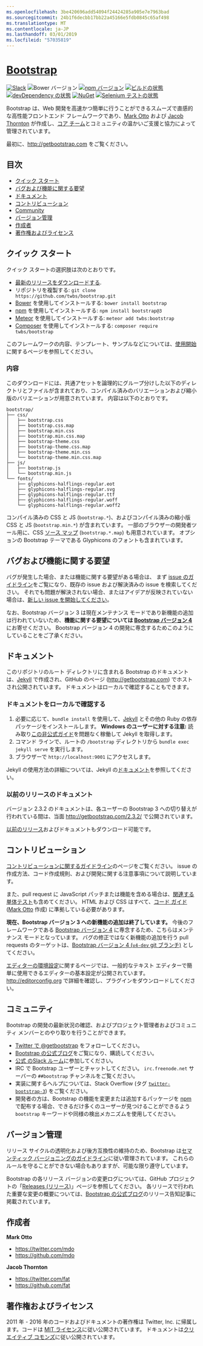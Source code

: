 ```yaml
---
ms.openlocfilehash: 3be420696add54094f24424285a905e7e7963bad
ms.sourcegitcommit: 24b1f6decbb17bb22a45166e5fdb0845c65af498
ms.translationtype: MT
ms.contentlocale: ja-JP
ms.lasthandoff: 03/01/2019
ms.locfileid: "57035819"
---
```

# <a name="bootstraphttpgetbootstrapcom"></a>[Bootstrap](http://getbootstrap.com)

[![Slack](https://bootstrap-slack.herokuapp.com/badge.svg)](https://bootstrap-slack.herokuapp.com)
![Bower バージョン](https://img.shields.io/bower/v/bootstrap.svg)
[![npm バージョン](https://img.shields.io/npm/v/bootstrap.svg)](https://www.npmjs.com/package/bootstrap)
[![ビルドの状態](https://img.shields.io/travis/twbs/bootstrap/master.svg)](https://travis-ci.org/twbs/bootstrap)
[ ![devDependency の状態](https://img.shields.io/david/dev/twbs/bootstrap.svg)](https://david-dm.org/twbs/bootstrap#info=devDependencies)
[![NuGet](https://img.shields.io/nuget/v/bootstrap.svg)](https://www.nuget.org/packages/Bootstrap)
[![Selenium テストの状態](https://saucelabs.com/browser-matrix/bootstrap.svg)](https://saucelabs.com/u/bootstrap)

Bootstrap は、Web 開発を高速かつ簡単に行うことができるスムーズで直感的な高性能フロントエンド フレームワークであり、[Mark Otto](https://twitter.com/mdo) および [Jacob Thornton](https://twitter.com/fat) が作成し、[コア チーム](https://github.com/orgs/twbs/people)とコミュニティの温かいご支援と協力によって管理されています。

最初に、<http://getbootstrap.com> をご覧ください。


## <a name="table-of-contents"></a>目次

* [クイック スタート](#quick-start)
* [バグおよび機能に関する要望](#bugs-and-feature-requests)
* [ドキュメント](#documentation)
* [コントリビューション](#contributing)
* [Community](#community)
* [バージョン管理](#versioning)
* [作成者](#creators)
* [著作権およびライセンス](#copyright-and-license)


## <a name="quick-start"></a>クイック スタート

クイック スタートの選択肢は次のとおりです。

* [最新のリリースをダウンロードする](https://github.com/twbs/bootstrap/archive/v3.3.7.zip).
* リポジトリを複製する: `git clone https://github.com/twbs/bootstrap.git`
* [Bower](http://bower.io) を使用してインストールする: `bower install bootstrap`
* [npm](https://www.npmjs.com) を使用してインストールする: `npm install bootstrap@3`
* [Meteor](https://www.meteor.com) を使用してインストールする: `meteor add twbs:bootstrap`
* [Composer](https://getcomposer.org) を使用してインストールする: `composer require twbs/bootstrap`

このフレームワークの内容、テンプレート、サンプルなどについては、[使用開始](http://getbootstrap.com/getting-started/)に関するページを参照してください。

### <a name="whats-included"></a>内容

このダウンロードには、共通アセットを論理的にグループ分けした以下のディレクトリとファイルが含まれており、コンパイル済みのバリエーションおよび縮小版のバリエーションが用意されています。 内容は以下のとおりです。

```
bootstrap/
├── css/
│   ├── bootstrap.css
│   ├── bootstrap.css.map
│   ├── bootstrap.min.css
│   ├── bootstrap.min.css.map
│   ├── bootstrap-theme.css
│   ├── bootstrap-theme.css.map
│   ├── bootstrap-theme.min.css
│   └── bootstrap-theme.min.css.map
├── js/
│   ├── bootstrap.js
│   └── bootstrap.min.js
└── fonts/
    ├── glyphicons-halflings-regular.eot
    ├── glyphicons-halflings-regular.svg
    ├── glyphicons-halflings-regular.ttf
    ├── glyphicons-halflings-regular.woff
    └── glyphicons-halflings-regular.woff2
```

コンパイル済みの CSS と JS (`bootstrap.*`)、およびコンパイル済みの縮小版 CSS と JS (`bootstrap.min.*`) が含まれています。 一部のブラウザーの開発者ツール用に、CSS [ソース マップ](https://developer.chrome.com/devtools/docs/css-preprocessors) (`bootstrap.*.map`) も用意されています。 オプションの Bootstrap テーマである Glyphicons のフォントも含まれています。


## <a name="bugs-and-feature-requests"></a>バグおよび機能に関する要望

バグが発生した場合、または機能に関する要望がある場合は、 まず [issue のガイドライン](https://github.com/twbs/bootstrap/blob/master/CONTRIBUTING.md#using-the-issue-tracker)をご覧になり、既存の issue および解決済みの issue を検索してください。 それでも問題が解決されない場合、またはアイデアが反映されていない場合は、[新しい issue を開始してください](https://github.com/twbs/bootstrap/issues/new)。

なお、Bootstrap バージョン 3 は現在メンテナンス モードであり新機能の追加は行われていないため、**機能に関する要望については [Bootstrap バージョン 4](https://github.com/twbs/bootstrap/tree/v4-dev)** にお寄せください。 Bootstrap バージョン 4 の開発に専念するためこのようにしていることをご了承ください。


## <a name="documentation"></a>ドキュメント

このリポジトリのルート ディレクトリに含まれる Bootstrap のドキュメントは、[Jekyll](http://jekyllrb.com) で作成され、GitHub のページ (<http://getbootstrap.com>) でホストされ公開されています。 ドキュメントはローカルで確認することもできます。

### <a name="running-documentation-locally"></a>ドキュメントをローカルで確認する

1. 必要に応じて、`bundle install` を使用して、[Jekyll](http://jekyllrb.com/docs/installation) とその他の Ruby の依存パッケージをインストールします。
   **Windows のユーザーに対する注意:** 読み取り[この非公式ガイド](http://jekyll-windows.juthilo.com/)を問題なく稼働して Jekyll を取得します。
2. コマンド ラインで、ルートの `/bootstrap` ディレクトリから `bundle exec jekyll serve` を実行します。
4. ブラウザーで `http://localhost:9001` にアクセスします。

Jekyll の使用方法の詳細については、Jekyll の[ドキュメント](http://jekyllrb.com/docs/home/)を参照してください。

### <a name="documentation-for-previous-releases"></a>以前のリリースのドキュメント

バージョン 2.3.2 のドキュメントは、各ユーザーの Bootstrap 3 への切り替えが行われている間は、当面 <http://getbootstrap.com/2.3.2/> で公開されています。

[以前のリリース](https://github.com/twbs/bootstrap/releases)およびドキュメントもダウンロード可能です。


## <a name="contributing"></a>コントリビューション

[コントリビューションに関するガイドライン](https://github.com/twbs/bootstrap/blob/master/CONTRIBUTING.md)のページをご覧ください。 issue の作成方法、コード作成規則、および開発に関する注意事項について説明しています。

また、pull request に JavaScript パッチまたは機能を含める場合は、[関連する単体テスト](https://github.com/twbs/bootstrap/tree/master/js/tests)も含めてください。 HTML および CSS はすべて、[コード ガイド](https://github.com/mdo/code-guide) ([Mark Otto](https://github.com/mdo) 作成) に準拠している必要があります。

**現在、Bootstrap バージョン 3 への新機能の追加は終了しています。** 今後のフレームワークである [Bootstrap バージョン 4](https://github.com/twbs/bootstrap/tree/v4-dev) に専念するため、こちらはメンテナンス モードとなっています。 バグの修正ではなく新機能の追加を行う pull requests のターゲットは、[Bootstrap バージョン 4 (`v4-dev` git ブランチ)](https://github.com/twbs/bootstrap/tree/v4-dev) としてください。

[エディターの環境設定](https://github.com/twbs/bootstrap/blob/master/.editorconfig)に関するページでは、一般的なテキスト エディターで簡単に使用できるエディターの基本設定が公開されています。 <http://editorconfig.org> で詳細を確認し、プラグインをダウンロードしてください。


## <a name="community"></a>コミュニティ

Bootstrap の開発の最新状況の確認、およびプロジェクト管理者およびコミュニティ メンバーとのやり取りを行うことができます。

* [Twitter で @getbootstrap](https://twitter.com/getbootstrap) をフォローしてください。
* [Bootstrap の公式ブログ](http://blog.getbootstrap.com)をご覧になり、購読してください。
* [公式 のSlack ルーム](https://bootstrap-slack.herokuapp.com)に参加してください。
* IRC で Bootstrap ユーザーとチャットしてください。 `irc.freenode.net` サーバーの `##bootstrap` チャンネルをご覧ください。
* 実装に関するヘルプについては、Stack Overflow (タグ [`twitter-bootstrap-3`](https://stackoverflow.com/questions/tagged/twitter-bootstrap-3)) をご覧ください。
* 開発者の方は、Bootstrap の機能を変更または追加するパッケージを [npm](https://www.npmjs.com/browse/keyword/bootstrap) で配布する場合、できるだけ多くのユーザーが見つけることができるよう `bootstrap` キーワードや同様の検出メカニズムを使用してください。


## <a name="versioning"></a>バージョン管理

リリース サイクルの透明化および後方互換性の維持のため、Bootstrap は[セマンティック バージョニングのガイドライン](http://semver.org/)に従い管理されています。 これらのルールを守ることができない場合もありますが、可能な限り遵守しています。

Bootstrap の各リリース バージョンの変更ログについては、GitHub プロジェクトの「[Releases (リリース)](https://github.com/twbs/bootstrap/releases)」ページを参照してください。 各リリースで行われた重要な変更の概要については、[Bootstrap の公式ブログ](http://blog.getbootstrap.com)のリリース告知記事に掲載されています。


## <a name="creators"></a>作成者

**Mark Otto**

* <https://twitter.com/mdo>
* <https://github.com/mdo>

**Jacob Thornton**

* <https://twitter.com/fat>
* <https://github.com/fat>


## <a name="copyright-and-license"></a>著作権およびライセンス

2011 年 - 2016 年のコードおよびドキュメントの著作権は Twitter, Inc. に帰属します。コードは [MIT ライセンス](https://github.com/twbs/bootstrap/blob/master/LICENSE)に従い公開されています。 ドキュメントは[クリエイティブ コモンズ](https://github.com/twbs/bootstrap/blob/master/docs/LICENSE)に従い公開されています。

